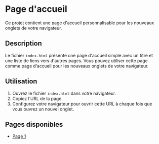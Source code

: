 <!-- Generated by Nyapilot -->

# Page d'accueil

Ce projet contient une page d'accueil personnalisable pour les nouveaux onglets de votre navigateur.

## Description

Le fichier `index.html` présente une page d'accueil simple avec un titre et une liste de liens vers d'autres pages. Vous pouvez utiliser cette page comme page d'accueil pour les nouveaux onglets de votre navigateur.

## Utilisation

1. Ouvrez le fichier `index.html` dans votre navigateur.
2. Copiez l'URL de la page.
3. Configurez votre navigateur pour ouvrir cette URL à chaque fois que vous ouvrez un nouvel onglet.

## Pages disponibles

- [Page 1](https://micuit-cuit.github.io/homePage/page1/index.html)
